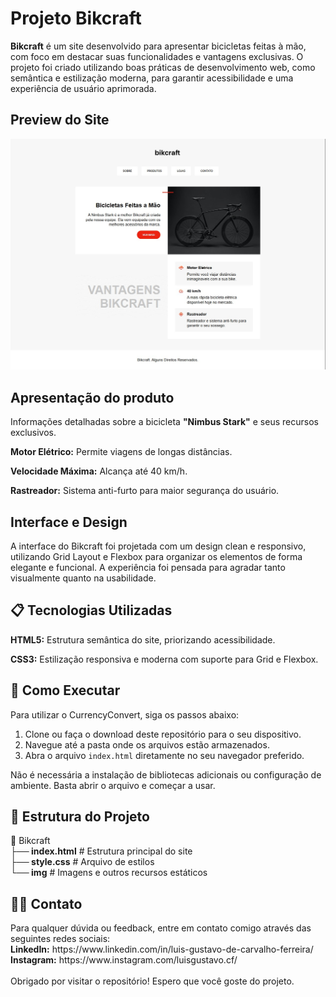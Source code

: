 <h1> Projeto Bikcraft</h1>
<strong> Bikcraft</strong> é um site desenvolvido para apresentar bicicletas feitas à mão, com foco em destacar suas funcionalidades e vantagens exclusivas. O projeto foi criado utilizando boas práticas de desenvolvimento web, como semântica e estilização moderna, para garantir acessibilidade e uma experiência de usuário aprimorada.

<h2>Preview do Site</h2>
<img src="https://raw.githubusercontent.com/luisgustavocarvalho/grid-flex-semantica/refs/heads/main/img/pagesite.jpeg">

<h2>Apresentação do produto</h2>
<p> Informações detalhadas sobre a bicicleta <b>"Nimbus Stark"</b> e seus recursos exclusivos.</p>
<p><b>Motor Elétrico:</b> Permite viagens de longas distâncias.</p>
<p><b>Velocidade Máxima:</b> Alcança até 40 km/h.</p>
<p><b>Rastreador:</b> Sistema anti-furto para maior segurança do usuário.</p>

<h2>Interface e Design</h2>
A interface do Bikcraft foi projetada com um design clean e responsivo, utilizando Grid Layout e Flexbox para organizar os elementos de forma elegante e funcional. A experiência foi pensada para agradar tanto visualmente quanto na usabilidade.

<h2>📋 Tecnologias Utilizadas</h2>
<p><b>HTML5:</b> Estrutura semântica do site, priorizando acessibilidade.</p>
<p><b>CSS3:</b> Estilização responsiva e moderna com suporte para Grid e Flexbox.</p>

<h2>🚀 Como Executar</h2>
Para utilizar o CurrencyConvert, siga os passos abaixo:

<ol>
 <li>Clone ou faça o download deste repositório para o seu dispositivo.</li>
 <li>Navegue até a pasta onde os arquivos estão armazenados.</li>
 <li>Abra o arquivo <code>index.html</code> diretamente no seu navegador preferido.</li>
</ol>

Não é necessária a instalação de bibliotecas adicionais ou configuração de ambiente. Basta abrir o arquivo e começar a usar.

<h2>📂 Estrutura do Projeto</h2>
📁 Bikcraft<br>
<b>├── index.html</b>      # Estrutura principal do site<br>
<b>├── style.css</b>      # Arquivo de estilos<br>
<b>└── img</b>       # Imagens e outros recursos estáticos

<h2>🧑‍💻 Contato</h2>
Para qualquer dúvida ou feedback, entre em contato comigo através das seguintes redes sociais:<br>
<b>LinkedIn:</b> https://www.linkedin.com/in/luis-gustavo-de-carvalho-ferreira/<br>
<b>Instagram:</b> https://www.instagram.com/luisgustavo.cf/
<br>
<br>
Obrigado por visitar o repositório! Espero que você goste do projeto.
